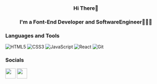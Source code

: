 <h3 align="center">Hi There👋 </h3>
<h3 align="center">I'm a Font-End Developer and SoftwareEngineer👩🏻‍💻 </h3>


### Languages and Tools

![HTML5](https://img.shields.io/badge/HTML5-E34F26?logo=HTML5&logoColor=white&style=for-the-badge)
![CSS3](https://img.shields.io/badge/CSS3-1572B6?logo=CSS3&logoColor=white&style=for-the-badge)
![JavaScript](https://img.shields.io/badge/JavaScript-F7DF1E?logo=JavaScript&logoColor=black&style=for-the-badge)
![React](https://img.shields.io/badge/React-61DAFB?logo=React&logoColor=black&style=for-the-badge)
![Git](https://img.shields.io/badge/Git-F05032?logo=Git&logoColor=white&style=for-the-badge)

### Socials

<p align="left">
<a href="https://www.github.com/zahrahoseinpour83" target="_blank" rel="noreferrer"><img src="https://raw.githubusercontent.com/danielcranney/readme-generator/main/public/icons/socials/github-dark.svg" width="32" height="32" /></a>
  <a href="https://www.linkedin.com/in/zahra-hoseinpour/" target="_blank" rel="noreferrer"><img src="https://raw.githubusercontent.com/danielcranney/readme-generator/main/public/icons/socials/linkedin.svg" width="32" height="32" /></a>
  </p>
